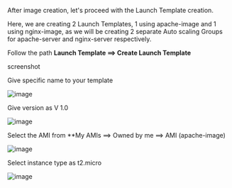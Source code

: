 After image creation, let's proceed with the Launch Template creation.

Here, we are creating 2 Launch Templates, 1 using apache-image and 1 using nginx-image,
as we will be creating 2 separate Auto scaling Groups for apache-server and nginx-server respectively.

Follow the path **Launch Template ==> Create Launch Template**

screenshot

Give specific name to your template

![image](https://github.com/ajaydabe/Automated-Cloud-Web-Server-Scaling-with-Load-Balancing-Domain-Routing/assets/160045230/1de2cd1e-46d0-4b23-a1a7-b631858eb821)

Give version as V 1.0

![image](https://github.com/ajaydabe/Automated-Cloud-Web-Server-Scaling-with-Load-Balancing-Domain-Routing/assets/160045230/ea108196-1b89-471a-84fd-fc74b23bee54)

Select the AMI from **My AMIs ==> Owned by me ==> AMI (apache-image)

![image](https://github.com/ajaydabe/Automated-Cloud-Web-Server-Scaling-with-Load-Balancing-Domain-Routing/assets/160045230/c47f9ab0-2230-476b-a1e2-ae021e3d05ec)

Select instance type as t2.micro

![image](https://github.com/ajaydabe/Automated-Cloud-Web-Server-Scaling-with-Load-Balancing-Domain-Routing/assets/160045230/c48cc5bb-b676-4417-8c70-2ea3d8b55104)

